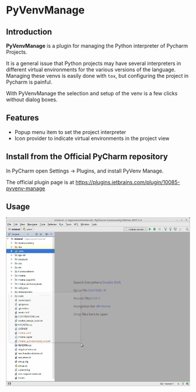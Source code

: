 # PyVenvManage


## Introduction

**PyVenvManage** is a plugin for managing the Python interpreter of Pycharm Projects.

It is a general issue that Python projects may have several interpreters in different
virtual environments for the various versions of the language. Managing these venvs
is easily done with `tox`, but configuring the project in Pycharm is painful.

With PyVenvManage the selection and setup of the venv is a few clicks without dialog boxes.

## Features

- Popup menu item to set the project interpreter
- Icon provider to indicate virtual environments in the project view

## Install from the Official PyCharm repository

In PyCharm open Settings -> Plugins, and install PyVenv Manage.

The official plugin page is at https://plugins.jetbrains.com/plugin/10085-pyvenv-manage

## Usage

![usage video](anim.gif?raw=true)
